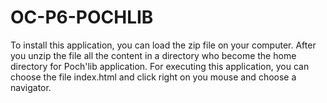 # OC-P6-POCHLIB
To install this application, you can load the zip file on your computer.
After you unzip the file all the content in a directory who become the home directory for Poch'lib application.
For executing this application, you can choose the file index.html and click right on you mouse and choose a navigator.

